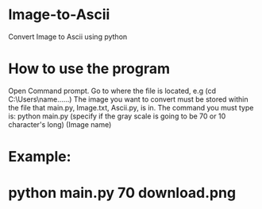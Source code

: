 # Image-to-Ascii
Convert Image to Ascii using python

# How to use the program
Open Command prompt.
Go to where the file is located, e.g (cd C:\Users\name\...\...)
The image you want to convert must be stored within the file that main.py, Image.txt, Ascii.py, is in.
The command you must type is:
python main.py (specify if the gray scale is going to be 70 or 10 character's long) (Image name)
# Example:
# python main.py 70 download.png
